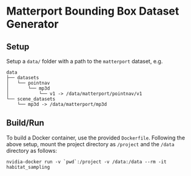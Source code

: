 # Matterport Bounding Box Dataset Generator

## Setup

Setup a `data/` folder with a path to the `matterport` dataset, e.g.

```
data
├── datasets
│   └── pointnav
│       └── mp3d
│           └── v1 -> /data/matterport/pointnav/v1
└── scene_datasets
    └── mp3d -> /data/matterport/mp3d
```

## Build/Run

To build a Docker container, use the provided `Dockerfile`. Following the above setup, mount the project directory as `/project` and the `/data` directory as follows:

```
nvidia-docker run -v `pwd`:/project -v /data:/data --rm -it habitat_sampling
```
